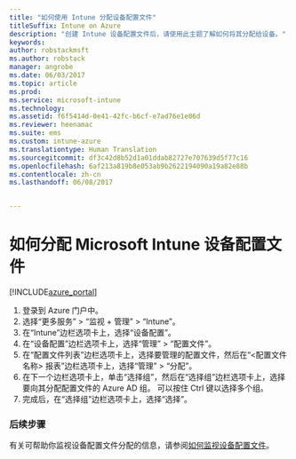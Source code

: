 ```yaml
---
title: "如何使用 Intune 分配设备配置文件"
titleSuffix: Intune on Azure
description: "创建 Intune 设备配置文件后，请使用此主题了解如何将其分配给设备。"
keywords: 
author: robstackmsft
ms.author: robstack
manager: angrobe
ms.date: 06/03/2017
ms.topic: article
ms.prod: 
ms.service: microsoft-intune
ms.technology: 
ms.assetid: f6f5414d-0e41-42fc-b6cf-e7ad76e1e06d
ms.reviewer: heenamac
ms.suite: ems
ms.custom: intune-azure
ms.translationtype: Human Translation
ms.sourcegitcommit: df3c42d8b52d1a01ddab82727e707639d5f77c16
ms.openlocfilehash: 6af213a819b8e053ab9b2622194090a19a82e88b
ms.contentlocale: zh-cn
ms.lasthandoff: 06/08/2017


---
```


# <a name="how-to-assign-microsoft-intune-device-profiles"></a>如何分配 Microsoft Intune 设备配置文件

[!INCLUDE[azure_portal](./includes/azure_portal.md)]


1. 登录到 Azure 门户中。
2. 选择“更多服务” > “监视 + 管理” > “Intune”。
3. 在“Intune”边栏选项卡上，选择“设备配置”。
1. 在“设备配置”边栏选项卡上，选择“管理” > “配置文件”。
2. 在“配置文件列表”边栏选项卡上，选择要管理的配置文件，然后在“<配置文件名称> 报表”边栏选项卡上，选择“管理” > “分配”。
3. 在下一个边栏选项卡上，单击“选择组”，然后在“选择组”边栏选项卡上，选择要向其分配配置文件的 Azure AD 组。 可以按住 Ctrl 键以选择多个组。
4. 完成后，在“选择组”边栏选项卡上，选择“选择”。

### <a name="next-steps"></a>后续步骤
有关可帮助你监视设备配置文件分配的信息，请参阅[如何监视设备配置文件](device-profile-monitor.md)。

